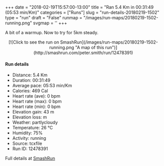 +++
date = "2018-02-19T15:57:00-13:00"
title = "Ran 5.4 Km in 00:31:49 (05:53 min/Km)"
categories = ["Runs"]
slug = "run-details-20180219-1502"
type = "run"
draft = "False"
runmap = "/images/run-maps/20180219-1502-running.png"
svgmap = '<polyline points="0 45, 3 40, 7 41, 10 42, 10 42, 13 39, 18 31, 18 31, 22 34, 28 38, 32 40, 45 43, 47 45, 48 48, 50 55, 50 55, 50 56, 49 59, 48 63, 48 63, 53 65, 68 67, 71 69, 71 69, 76 70, 79 69, 81 67, 81 66, 81 65, 82 62, 83 60, 83 59, 83 58, 91 50, 95 46, 96 46, 99 39, 99 37, 100 35, 99 39, 97 43, 96 45, 95 47, 93 46, 89 43, 86 40, 85 39, 84 37, 80 31, 78 30, 76 30, 71 31, 67 33, 62 33, 58 34, 57 35, 55 36, 55 37, 55 37, 58 36, 60 37, 65 36, 70 36, 71 39">'
+++

A bit of a warmup. Now to try for 5km steady. 

<!--more-->

<center>
[![Click to see the run on SmashRun](/images/run-maps/20180219-1502-running.png "A map of this run")](http://smashrun.com/peter.smith/run/12478391)
</center>

#### Run details

* Distance: 5.4 Km
* Duration: 00:31:49
* Average pace: 05:53 min/Km
* Calories: 469 Cal
* Heart rate (ave): 0 bpm
* Heart rate (max): 0 bpm
* Heart rate (min): 0 bpm
* Elevation gain: 43 m
* Elevation loss:  m
* Weather: partlycloudy
* Temperature: 26 &deg;C
* Humidity: 75%
* Activity: running
* Source: tcxfile
* Run ID: 12478391

Full details at [SmashRun](http://smashrun.com/peter.smith/run/12478391)